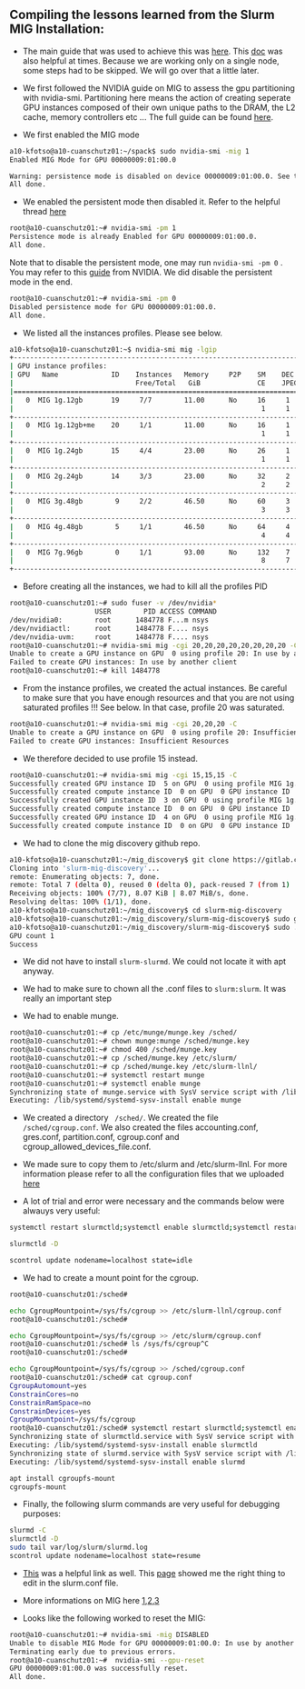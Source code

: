 Compiling the lessons learned from the Slurm MIG Installation:
--------------------------------------------------------------

* The main guide that was used to achieve this was [here](https://techcommunity.microsoft.com/t5/azure-high-performance-computing/creating-a-slurm-cluster-for-scheduling-nvidia-mig-based-gpu/ba-p/4183835). This [doc](https://drtailor.medium.com/how-to-setup-slurm-on-ubuntu-20-04-for-single-node-work-scheduling-6cc909574365) was also helpful at times.
Because we are working only on a single node, some steps had to be skipped. We will go over that a little later.

* We first followed the NVIDIA guide on MIG to assess the gpu partitioning with nvidia-smi. Partitioning here means the action of creating seperate GPU instances composed of their own unique paths to the DRAM, the L2 cache, memory controllers etc ...
  The full guide can be found [here](https://docs.nvidia.com/datacenter/tesla/mig-user-guide/index.html).

* We first enabled the MIG mode

```bash
a10-kfotso@a10-cuanschutz01:~/spack$ sudo nvidia-smi -mig 1
Enabled MIG Mode for GPU 00000009:01:00.0

Warning: persistence mode is disabled on device 00000009:01:00.0. See the Known Issues section of the nvidia-smi(1) man page for more information. Run with [--help | -h] switch to get more information on how to enable persistence mode.
All done.
```

* We enabled the persistent mode then disabled it. Refer to the helpful thread [here](https://forums.developer.nvidia.com/t/nvidia-persistenced-failed-to-initialize-check-syslog-for-more-details/74052/4)

```bash
root@a10-cuanschutz01:~# nvidia-smi -pm 1
Persistence mode is already Enabled for GPU 00000009:01:00.0.
All done.
```

Note that to disable the persistent mode, one may run ```nvidia-smi -pm 0``` . You may refer to this [guide](https://docs.nvidia.com/deploy/driver-persistence/index.html#persistence-daemon) from NVIDIA.
We did disable the persistent mode in the end.

```bash
root@a10-cuanschutz01:~# nvidia-smi -pm 0
Disabled persistence mode for GPU 00000009:01:00.0.
All done.
```

* We listed all the instances profiles. Please see below.

```bash
a10-kfotso@a10-cuanschutz01:~$ nvidia-smi mig -lgip
+-----------------------------------------------------------------------------+
| GPU instance profiles:                                                      |
| GPU   Name             ID    Instances   Memory     P2P    SM    DEC   ENC  |
|                              Free/Total   GiB              CE    JPEG  OFA  |
|=============================================================================|
|   0  MIG 1g.12gb       19     7/7        11.00      No     16     1     0   |
|                                                             1     1     0   |
+-----------------------------------------------------------------------------+
|   0  MIG 1g.12gb+me    20     1/1        11.00      No     16     1     0   |
|                                                             1     1     1   |
+-----------------------------------------------------------------------------+
|   0  MIG 1g.24gb       15     4/4        23.00      No     26     1     0   |
|                                                             1     1     0   |
+-----------------------------------------------------------------------------+
|   0  MIG 2g.24gb       14     3/3        23.00      No     32     2     0   |
|                                                             2     2     0   |
+-----------------------------------------------------------------------------+
|   0  MIG 3g.48gb        9     2/2        46.50      No     60     3     0   |
|                                                             3     3     0   |
+-----------------------------------------------------------------------------+
|   0  MIG 4g.48gb        5     1/1        46.50      No     64     4     0   |
|                                                             4     4     0   |
+-----------------------------------------------------------------------------+
|   0  MIG 7g.96gb        0     1/1        93.00      No     132    7     0   |
|                                                             8     7     1   |
+-----------------------------------------------------------------------------+

```

* Before creating all the instances, we had to kill all the profiles PID

```bash
root@a10-cuanschutz01:~# sudo fuser -v /dev/nvidia*
                     USER        PID ACCESS COMMAND
/dev/nvidia0:        root      1484778 F...m nsys
/dev/nvidiactl:      root      1484778 F.... nsys
/dev/nvidia-uvm:     root      1484778 F.... nsys
root@a10-cuanschutz01:~# nvidia-smi mig -cgi 20,20,20,20,20,20,20,20 -C
Unable to create a GPU instance on GPU  0 using profile 20: In use by another client
Failed to create GPU instances: In use by another client
root@a10-cuanschutz01:~# kill 1484778
```

* From the instance profiles, we created the actual instances. Be careful to make sure that you have enough resources and that you are not using saturated profiles !!! See below.
  In that case, profile 20 was saturated.

```bash
root@a10-cuanschutz01:~# nvidia-smi mig -cgi 20,20,20 -C
Unable to create a GPU instance on GPU  0 using profile 20: Insufficient Resources
Failed to create GPU instances: Insufficient Resources
```

* We therefore decided to use profile 15 instead.
```bash
root@a10-cuanschutz01:~# nvidia-smi mig -cgi 15,15,15 -C
Successfully created GPU instance ID  5 on GPU  0 using profile MIG 1g.24gb (ID 15)
Successfully created compute instance ID  0 on GPU  0 GPU instance ID  5 using profile MIG 1g.24gb (ID  7)
Successfully created GPU instance ID  3 on GPU  0 using profile MIG 1g.24gb (ID 15)
Successfully created compute instance ID  0 on GPU  0 GPU instance ID  3 using profile MIG 1g.24gb (ID  7)
Successfully created GPU instance ID  4 on GPU  0 using profile MIG 1g.24gb (ID 15)
Successfully created compute instance ID  0 on GPU  0 GPU instance ID  4 using profile MIG 1g.24gb (ID  7)

```

* We had to clone the mig discovery github repo.
```bash
a10-kfotso@a10-cuanschutz01:~/mig_discovery$ git clone https://gitlab.com/nvidia/hpc/slurm-mig-discovery.git
Cloning into 'slurm-mig-discovery'...
remote: Enumerating objects: 7, done.
remote: Total 7 (delta 0), reused 0 (delta 0), pack-reused 7 (from 1)
Receiving objects: 100% (7/7), 8.07 KiB | 8.07 MiB/s, done.
Resolving deltas: 100% (1/1), done.
a10-kfotso@a10-cuanschutz01:~/mig_discovery$ cd slurm-mig-discovery
a10-kfotso@a10-cuanschutz01:~/mig_discovery/slurm-mig-discovery$ sudo gcc -g -o mig -I/usr/local/cuda/include -I/usr/cuda/include mig.c -lnvidia-ml
a10-kfotso@a10-cuanschutz01:~/mig_discovery/slurm-mig-discovery$ sudo ./mig
GPU count 1
Success
```

* We did not have to install ```slurm-slurmd```. We could not locate it with apt anyway.

* We had to make sure to chown all the .conf files to ```slurm:slurm```. It was really an important step

* We had to enable munge.

```bash
root@a10-cuanschutz01:~# cp /etc/munge/munge.key /sched/
root@a10-cuanschutz01:~# chown munge:munge /sched/munge.key
root@a10-cuanschutz01:~# chmod 400 /sched/munge.key
root@a10-cuanschutz01:~# cp /sched/munge.key /etc/slurm/
root@a10-cuanschutz01:~# cp /sched/munge.key /etc/slurm-llnl/
root@a10-cuanschutz01:~# systemctl restart munge
root@a10-cuanschutz01:~# systemctl enable munge
Synchronizing state of munge.service with SysV service script with /lib/systemd/systemd-sysv-install.
Executing: /lib/systemd/systemd-sysv-install enable munge
```
  
* We created a directory ``` /sched/```. We created the file ```/sched/cgroup.conf```. We also created the files accounting.conf, gres.conf, partition.conf, cgroup.conf and cgroup_allowed_devices_file.conf. 

* We made sure to copy them to /etc/slurm and /etc/slurm-llnl.  For more information please refer to all the configuration files that we uploaded [here](https://github.com/kf-cuanschutz/NVIDIA_Grace_Hopper_benchmarking_logs_/tree/main/Daily_installs_loggings/all_final_slurm_mig_config_files_)

* A lot of trial and error were necessary and the commands below were alwauys very useful:

```bash
systemctl restart slurmctld;systemctl enable slurmctld;systemctl restart slurmd;systemctl enable slurmd
```

```bash
slurmctld -D
```

```bash
scontrol update nodename=localhost state=idle
```

* We had to create a mount point for the cgroup.

```bash
root@a10-cuanschutz01:/sched# 

echo CgroupMountpoint=/sys/fs/cgroup >> /etc/slurm-llnl/cgroup.conf
root@a10-cuanschutz01:/sched# 

echo CgroupMountpoint=/sys/fs/cgroup >> /etc/slurm/cgroup.conf
root@a10-cuanschutz01:/sched# ls /sys/fs/cgroup^C
root@a10-cuanschutz01:/sched# 

echo CgroupMountpoint=/sys/fs/cgroup >> /sched/cgroup.conf
root@a10-cuanschutz01:/sched# cat cgroup.conf 
CgroupAutomount=yes
ConstrainCores=no
ConstrainRamSpace=no
ConstrainDevices=yes
CgroupMountpoint=/sys/fs/cgroup
root@a10-cuanschutz01:/sched# systemctl restart slurmctld;systemctl enable slurmctld;systemctl restart slurmd;systemctl enable slurmd
Synchronizing state of slurmctld.service with SysV service script with /lib/systemd/systemd-sysv-install.
Executing: /lib/systemd/systemd-sysv-install enable slurmctld
Synchronizing state of slurmd.service with SysV service script with /lib/systemd/systemd-sysv-install.
Executing: /lib/systemd/systemd-sysv-install enable slurmd

```

```bash
apt install cgroupfs-mount
cgroupfs-mount
```

* Finally, the following slurm commands are very useful for debugging purposes:

```bash
slurmd -C
slurmctld -D
sudo tail var/log/slurm/slurmd.log
scontrol update nodename=localhost state=resume
```

* [This](https://gitlab.com/nvidia/hpc/slurm-mig-discovery) was a helpful link as well. This [page](https://www.reddit.com/r/SLURM/comments/gx2x99/cgroup_v2/) showed me the
  right thing to edit in the slurm.conf file.

* More informations on MIG here [1](https://cloud.google.com/kubernetes-engine/docs/how-to/gpus-multi),[2](https://developer.nvidia.com/blog/getting-the-most-out-of-the-a100-gpu-with-multi-instance-gpu/),[3](https://www.seimaxim.com/kb/gpu/nvidia-a100-mig-cheat-sheat)

* Looks like the following worked to reset the MIG:

```bash
root@a10-cuanschutz01:~# nvidia-smi -mig DISABLED
Unable to disable MIG Mode for GPU 00000009:01:00.0: In use by another client
Terminating early due to previous errors.
root@a10-cuanschutz01:~#  nvidia-smi --gpu-reset
GPU 00000009:01:00.0 was successfully reset.
All done.

```
